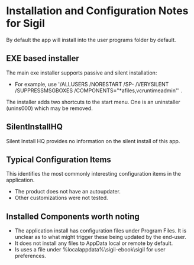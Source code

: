 # Installation and Configuration Notes for Sigil

By default the app will install into the user programs folder by default.


## EXE based installer


The main exe installer supports passive and silent installation:
* For example, use '/ALLUSERS /NORESTART /SP- /VERYSILENT /SUPPRESSMSGBOXES /COMPONENTS="*afiles,vcruntimeadmin"' .

The installer adds two shortcuts to the start menu.  One is an uninstaller (unins000) which may be removed.

## SilentInstallHQ
Silent Install HQ provides no information on the silent install of this app.

## Typical Configuration Items 

This identifies the most commonly interesting configuration items in the application.

* The product does not have an autoupdater.
* Other customizations were not tested.

## Installed Components worth noting

* The application install has configuration files under Program Files. It is unclear as to what might trigger these being updated by the end-user. 
* It does not install any files to AppData local or remote by default.
* Is uses a file under %localappdata%\sigil-ebook\sigil for user preferences.
